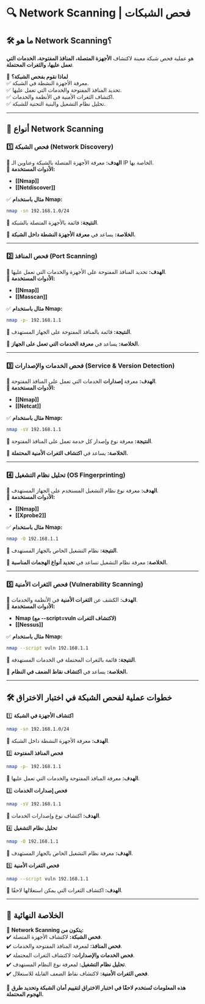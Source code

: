 # **🔍 Network Scanning | فحص الشبكات**

## **🛠️ ما هو Network Scanning؟**

هو عملية فحص شبكة معينة لاكتشاف **الأجهزة المتصلة، المنافذ المفتوحة، الخدمات التي تعمل عليها، والثغرات المحتملة**.

📌 **لماذا نقوم بفحص الشبكة؟**  
✅ معرفة الأجهزة النشطة في الشبكة.  
✅ تحديد المنافذ المفتوحة والخدمات التي تعمل عليها.  
✅ اكتشاف الثغرات الأمنية في الأنظمة والخدمات.  
✅ تحليل نظام التشغيل والبنية التحتية للشبكة.

---

## **📡 أنواع Network Scanning**

### **1️⃣ فحص الشبكة (Network Discovery)**

🔹 **الهدف:** معرفة الأجهزة المتصلة بالشبكة وعناوين الـ IP الخاصة بها.  
🔹 **الأدوات المستخدمة:**

- **[[Nmap]]**
- **[[Netdiscover]]**

✅ **مثال باستخدام Nmap:**

```bash
nmap -sn 192.168.1.0/24
```

👀 **النتيجة:** قائمة بالأجهزة المتصلة بالشبكة.

📌 **الخلاصة:** يساعد في **معرفة الأجهزة النشطة داخل الشبكة.**

---

### **2️⃣ فحص المنافذ (Port Scanning)**

🔹 **الهدف:** تحديد المنافذ المفتوحة على الأجهزة والخدمات التي تعمل عليها.  
🔹 **الأدوات المستخدمة:**

- **[[Nmap]]**
- **[[Masscan]]**

✅ **مثال باستخدام Nmap:**

```bash
nmap -p- 192.168.1.1
```

👀 **النتيجة:** قائمة بالمنافذ المفتوحة على الجهاز المستهدف.

📌 **الخلاصة:** يساعد في **معرفة الخدمات التي تعمل على الجهاز.**

---

### **3️⃣ فحص الخدمات والإصدارات (Service & Version Detection)**

🔹 **الهدف:** معرفة **إصدارات** الخدمات التي تعمل على المنافذ المفتوحة.  
🔹 **الأدوات المستخدمة:**

- **[[Nmap]]**
- **[[Netcat]]**

✅ **مثال باستخدام Nmap:**

```bash
nmap -sV 192.168.1.1
```

👀 **النتيجة:** معرفة نوع وإصدار كل خدمة تعمل على المنافذ المفتوحة.

📌 **الخلاصة:** يساعد في **اكتشاف الثغرات الأمنية المحتملة.**

---

### **4️⃣ تحليل نظام التشغيل (OS Fingerprinting)**

🔹 **الهدف:** معرفة نوع نظام التشغيل المستخدم على الجهاز المستهدف.  
🔹 **الأدوات المستخدمة:**

- **[[Nmap]]**
- **[[Xprobe2]]**

✅ **مثال باستخدام Nmap:**

```bash
nmap -O 192.168.1.1
```

👀 **النتيجة:** نظام التشغيل الخاص بالجهاز المستهدف.

📌 **الخلاصة:** معرفة نظام التشغيل تساعد في **تحديد أنواع الهجمات المناسبة.**

---

### **5️⃣ فحص الثغرات الأمنية (Vulnerability Scanning)**

🔹 **الهدف:** الكشف عن **الثغرات الأمنية** في الأنظمة والخدمات.  
🔹 **الأدوات المستخدمة:**

- **Nmap (مع --script=vuln لاكتشاف الثغرات)**
- **[[Nessus]]**

✅ **مثال باستخدام Nmap:**

```bash
nmap --script vuln 192.168.1.1
```

👀 **النتيجة:** قائمة بالثغرات المحتملة في الخدمات المستهدفة.

📌 **الخلاصة:** يساعد في **اكتشاف نقاط الضعف في النظام.**

---

## **🛠️ خطوات عملية لفحص الشبكة في اختبار الاختراق**

1️⃣ **اكتشاف الأجهزة في الشبكة**

```bash
nmap -sn 192.168.1.0/24
```

🔹 **الهدف:** معرفة الأجهزة النشطة داخل الشبكة.

2️⃣ **فحص المنافذ المفتوحة**

```bash
nmap -p- 192.168.1.1
```

🔹 **الهدف:** معرفة المنافذ المفتوحة والخدمات التي تعمل عليها.

3️⃣ **فحص إصدارات الخدمات**

```bash
nmap -sV 192.168.1.1
```

🔹 **الهدف:** اكتشاف نوع وإصدارات الخدمات.

4️⃣ **تحليل نظام التشغيل**

```bash
nmap -O 192.168.1.1
```

🔹 **الهدف:** معرفة نظام التشغيل الخاص بالجهاز المستهدف.

5️⃣ **فحص الثغرات الأمنية**

```bash
nmap --script vuln 192.168.1.1
```

🔹 **الهدف:** اكتشاف الثغرات التي يمكن استغلالها لاحقًا.

---

## **🚀 الخلاصة النهائية**

📌 **Network Scanning يتكون من:**  
✔️ **فحص الشبكة:** لاكتشاف الأجهزة المتصلة.  
✔️ **فحص المنافذ:** لمعرفة المنافذ المفتوحة والخدمات.  
✔️ **فحص الخدمات والإصدارات:** لاكتشاف الثغرات المحتملة.  
✔️ **تحليل نظام التشغيل:** لمعرفة نوع النظام المستهدف.  
✔️ **فحص الثغرات الأمنية:** لاكتشاف نقاط الضعف القابلة للاستغلال.

🚀 **هذه المعلومات تُستخدم لاحقًا في اختبار الاختراق لتقييم أمان الشبكة وتحديد طرق الهجوم المحتملة.**